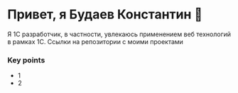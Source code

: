 # Привет, я Будаев Константин 👋
Я 1С разработчик, в частности, увлекаюсь применением веб технологий в рамках 1С.
Ссылки на репозитории с моими проектами

### Key points
*   1
*   2
